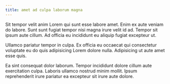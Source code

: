 ```yaml
---
title: amet ad culpa laborum magna
---
```


Sit tempor velit anim Lorem qui sunt esse labore amet. Enim ex aute veniam do labore. Sunt sunt fugiat tempor nisi magna irure velit id ad. Tempor sit ipsum aute cillum. Ad officia eu incididunt eu aliquip fugiat excepteur ut.

Ullamco pariatur tempor in culpa. Ex officia eu occaecat qui consectetur voluptate eu do quis adipisicing Lorem dolore nulla. Adipisicing ut aute amet esse quis.

Ea sint consequat dolor laborum. Tempor incididunt dolore cillum aute exercitation culpa. Laboris ullamco nostrud minim mollit. Ipsum reprehenderit irure pariatur ea excepteur sit irure aute dolore.